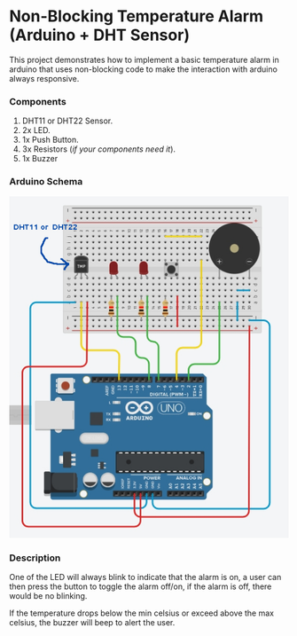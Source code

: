 # Non-Blocking Temperature Alarm (Arduino + DHT Sensor)

This project demonstrates how to implement a basic temperature alarm
in arduino that uses non-blocking code to make the interaction with
arduino always responsive.

### Components

1. DHT11 or DHT22 Sensor.
2. 2x LED.
3. 1x Push Button.
4. 3x Resistors (_if your components need it_).
5. 1x Buzzer

### Arduino Schema

![temperature-alarm.jpg](temperature-alarm.jpg)

### Description

One of the LED will always blink to indicate that the alarm is on,
a user can then press the button to toggle the alarm off/on, if the
alarm is off, there would be no blinking.

If the temperature drops below the min celsius or exceed above the max celsius,
the buzzer will beep to alert the user.

